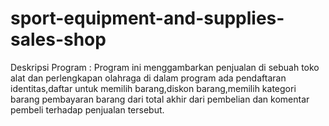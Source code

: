 # sport-equipment-and-supplies-sales-shop
Deskripsi Program : Program ini menggambarkan penjualan di sebuah toko alat dan perlengkapan olahraga 
di dalam program ada pendaftaran identitas,daftar untuk memilih barang,diskon barang,memilih kategori barang
pembayaran barang dari total akhir dari pembelian dan komentar pembeli terhadap penjualan tersebut.
